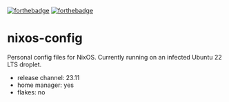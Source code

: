 [![forthebadge](https://forthebadge.com/images/badges/0-percent-optimized.svg)](https://forthebadge.com)
[![forthebadge](https://forthebadge.com/images/badges/powered-by-electricity.svg)](https://forthebadge.com)

# nixos-config

Personal config files for NixOS.
Currently running on an infected Ubuntu 22 LTS droplet.

- release channel: 23.11
- home manager: yes
- flakes: no
